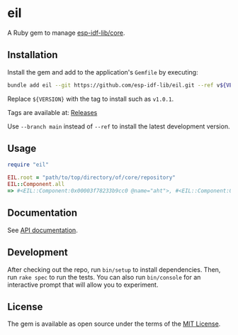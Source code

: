 # eil

A Ruby gem to manage [esp-idf-lib/core](https://github.com/esp-idf-lib/core).

## Installation

Install the gem and add to the application's `Gemfile` by executing:

```bash
bundle add eil --git https://github.com/esp-idf-lib/eil.git --ref v${VERSION}
```

Replace `${VERSION}` with the tag to install such as `v1.0.1`.

Tags are available at: [Releases](https://github.com/esp-idf-lib/eil/releases)

Use `--branch main` instead of `--ref` to install the latest development
version.

## Usage

```ruby
require "eil"

EIL.root = "path/to/top/directory/of/core/repository"
EIL::Component.all
=> #<EIL::Component:0x00003f78233b9cc0 @name="aht">, #<EIL::Component:0x00003f78233b9090 @name="esp_idf_lib_helpers">

```

## Documentation

See [API documentation](https://esp-idf-lib.github.io/eil/).

## Development

After checking out the repo, run `bin/setup` to install dependencies. Then,
run `rake spec` to run the tests. You can also run `bin/console` for an
interactive prompt that will allow you to experiment.

## License

The gem is available as open source under the terms of the
[MIT License](https://opensource.org/licenses/MIT).
